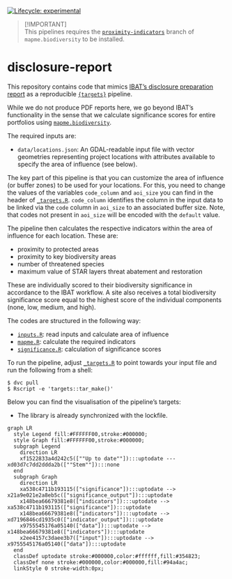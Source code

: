 
<!-- README.md is generated from README.Rmd. Please edit that file -->

<!-- badges: start -->

[![Lifecycle:
experimental](https://img.shields.io/badge/lifecycle-experimental-orange.svg)](https://www.tidyverse.org/lifecycle/#experimental)
<!-- badges: end -->

> \[!IMPORTANT\]  
> This pipelines requires the
> [`proximity-indicators`](https://github.com/mapme-initiative/mapme.biodiversity/tree/proximity-indicators)
> branch of `mapme.biodiversity` to be installed.

# disclosure-report

This repository contains code that mimics [IBAT’s disclosure preparation
report](https://www.ibat-alliance.org/sample-downloads) as a
reproducible [`{targets}`](https://books.ropensci.org/targets/)
pipeline.

While we do not produce PDF reports here, we go beyond IBAT’s
functionality in the sense that we calculate significance scores for
entire portfolios using
[`mapme.biodiversity`](https://github.com/mapme-initiative/mapme.biodiversity).

The required inputs are:

- `data/locations.json`: An GDAL-readable input file with vector
  geometries representing project locations with attributes available to
  specify the area of influence (see below).

The key part of this pipeline is that you can customize the area of
influence (or buffer zones) to be used for your locations. For this, you
need to change the values of the variables `code_column` and `aoi_size`
you can find in the header of [`_targets.R`](_targets.R). `code_column`
identifies the column in the input data to be linked via the `code`
column in `aoi_size` to an associated buffer size. Note, that codes not
present in `aoi_size` will be encoded with the `default` value.

The pipeline then calculates the respective indicators within the area
of influence for each location. These are:

- proximity to protected areas
- proximity to key biodiversity areas
- number of threatened species
- maximum value of STAR layers threat abatement and restoration

These are individually scored to their biodiversity significance in
accordance to the IBAT workflow. A site also receives a total
biodiversity significance score equal to the highest score of the
individual components (none, low, medium, and high).

The codes are structured in the following way:

- [`inputs.R`](R/inputs.R): read inputs and calculate area of influence
- [`mapme.R`](R/mapme.R): calculate the required indicators
- [`significance.R`](R/significance.R): calculation of significance
  scores

To run the pipeline, adjust [`_targets.R`](_targets.R) to point towards
your input file and run the following from a shell:

``` shell
$ dvc pull
$ Rscript -e 'targets::tar_make()'
```

Below you can find the visualisation of the pipeline’s targets:

- The library is already synchronized with the lockfile.

``` mermaid
graph LR
  style Legend fill:#FFFFFF00,stroke:#000000;
  style Graph fill:#FFFFFF00,stroke:#000000;
  subgraph Legend
    direction LR
    xf1522833a4d242c5([""Up to date""]):::uptodate --- xd03d7c7dd2ddda2b([""Stem""]):::none
  end
  subgraph Graph
    direction LR
    xa538c4711b193115(["significance"]):::uptodate --> x21a9e021e2a8eb5c(["significance_output"]):::uptodate
    x148bea66679381e8(["indicators"]):::uptodate --> xa538c4711b193115(["significance"]):::uptodate
    x148bea66679381e8(["indicators"]):::uptodate --> xd7196846cd1935c0(["indicator_output"]):::uptodate
    x9755545176a05140(["data"]):::uptodate --> x148bea66679381e8(["indicators"]):::uptodate
    x2ee4157c3daee3b7(["input"]):::uptodate --> x9755545176a05140(["data"]):::uptodate
  end
  classDef uptodate stroke:#000000,color:#ffffff,fill:#354823;
  classDef none stroke:#000000,color:#000000,fill:#94a4ac;
  linkStyle 0 stroke-width:0px;
```
